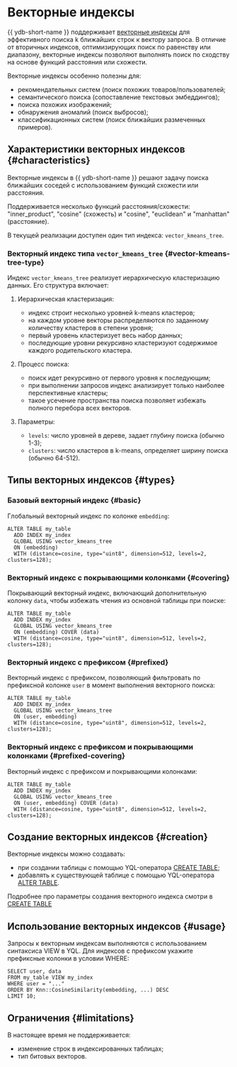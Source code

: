 # Векторные индексы

{{ ydb-short-name }} поддерживает [векторные индексы](https://en.wikipedia.org/wiki/Vector_database) для эффективного поиска k ближайших строк к вектору запроса. В отличие от вторичных индексов, оптимизирующих поиск по равенству или диапазону, векторные индексы позволяют выполнять поиск по сходству на основе функций расстояния или схожести.

Векторные индексы особенно полезны для:

* рекомендательных систем (поиск похожих товаров/пользователей;
* cемантического поиска (сопоставление текстовых эмбеддингов);
* поиска похожих изображений;
* обнаружения аномалий (поиск выбросов);
* классификационных систем (поиск ближайших размеченных примеров).

## Характеристики векторных индексов {#characteristics}

Векторные индексы в {{ ydb-short-name }} решают задачу поиска ближайших соседей с использованием функций схожести или расстояния.

Поддерживается несколько функций расстояния/схожести: "inner_product", "cosine" (схожесть) и "cosine", "euclidean" и "manhattan" (расстояние).

В текущей реализации доступен один тип индекса: `vector_kmeans_tree`.

### Векторный индекс типа `vector_kmeans_tree` {#vector-kmeans-tree-type}

Индекс `vector_kmeans_tree` реализует иерархическую кластеризацию данных. Его структура включает:

1. Иерархическая кластеризация:

    - индекс строит несколько уровней k-means кластеров;
    - на каждом уровне векторы распределяются по заданному количеству кластеров в степени уровня;
    - первый уровень кластеризует весь набор данных;
    - последующие уровни рекурсивно кластеризуют содержимое каждого родительского кластера.

2. Процесс поиска:

    - поиск идет рекурсивно от первого уровня к последующим;
    - при выполнении запросов индекс анализирует только наиболее перспективные кластеры;
    - такое усечение пространства поиска позволяет избежать полного перебора всех векторов.

3. Параметры:

    - `levels`: число уровней в дереве, задает глубину поиска (обычно 1-3);
    - `clusters`: число кластеров в k-means, определяет ширину поиска (обычно 64-512).

## Типы векторных индексов {#types}

### Базовый векторный индекс {#basic}

Глобальный векторный индекс по колонке `embedding`:  

```yql
ALTER TABLE my_table
  ADD INDEX my_index
  GLOBAL USING vector_kmeans_tree
  ON (embedding)
  WITH (distance=cosine, type="uint8", dimension=512, levels=2, clusters=128);
```

### Векторный индекс с покрывающими колонками {#covering}

Покрывающий векторный индекс, включающий дополнительную колонку `data`, чтобы избежать чтения из основной таблицы при поиске:  

```yql
ALTER TABLE my_table
  ADD INDEX my_index
  GLOBAL USING vector_kmeans_tree
  ON (embedding) COVER (data)
  WITH (distance=cosine, type="uint8", dimension=512, levels=2, clusters=128);
```

### Векторный индекс с префиксом {#prefixed}

Векторный индекс с префиксом, позволяющий фильтровать по префиксной колонке `user` в момент выполнения векторного поиска:

```yql
ALTER TABLE my_table
  ADD INDEX my_index
  GLOBAL USING vector_kmeans_tree
  ON (user, embedding)
  WITH (distance=cosine, type="uint8", dimension=512, levels=2, clusters=128);
```

### Векторный индекс с префиксом и покрывающими колонками {#prefixed-covering}

Векторный индекс с префиксом и покрывающими колонками:  

```yql
ALTER TABLE my_table
  ADD INDEX my_index
  GLOBAL USING vector_kmeans_tree
  ON (user, embedding) COVER (data)
  WITH (distance=cosine, type="uint8", dimension=512, levels=2, clusters=128);
```

## Создание векторных индексов {#creation}

Векторные индексы можно создавать:

* при создании таблицы с помощью YQL-оператора [CREATE TABLE](../../yql/reference/syntax/create_table/vector_index.md);
* добавлять к существующей таблице с помощью YQL-оператора [ALTER TABLE](../../yql/reference/syntax/alter_table/indexes.md).

Подробнее про параметры создания векторного индекса смотри в [CREATE TABLE](../../yql/reference/syntax/create_table/vector_index.md)

## Использование векторных индексов {#usage}

Запросы к векторным индексам выполняются с использованием синтаксиса VIEW в YQL. Для индексов с префиксом укажите префиксные колонки в условии WHERE:

```yql
SELECT user, data
FROM my_table VIEW my_index
WHERE user = "..."
ORDER BY Knn::CosineSimilarity(embedding, ...) DESC
LIMIT 10;
```

## Ограничения {#limitations}

В настоящее время не поддерживается:  

* изменение строк в индексированных таблицах;
* тип битовых векторов.